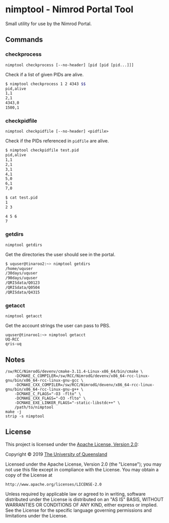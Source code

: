 # nimptool - Nimrod Portal Tool

Small utility for use by the Nimrod Portal.

## Commands

### checkprocess

`nimptool checkprocess [--no-header] [pid [pid [pid...]]]`

Check if a list of given PIDs are alive.

```bash
$ nimptool checkprocess 1 2 4343 $$
pid,alive
1,1
2,1
4343,0
1500,1
```

### checkpidfile

`nimptool checkpidfile [--no-header] <pidfile>`

Check if the PIDs referenced in `pidfile` are alive.
```bash
$ nimptool checkpidfile test.pid
pid,alive
1,1
2,1
3,1
4,1
5,0
6,1
7,0

$ cat test.pid
1
2 3

4 5 6
7
```

### getdirs

`nimptool getdirs`

Get the directories the user should see in the portal.

```bash
$ uquser@tinaroo2:~> nimptool getdirs
/home/uquser
/30days/uquser
/90days/uquser
/QRISdata/Q0123
/QRISdata/Q0504
/QRISdata/Q4315
```

### getacct

`nimptool getacct`

Get the account strings the user can pass to PBS.

```bbash
uquser@tinaroo1:~> nimptool getacct
UQ-RCC
qris-uq
```

## Notes

```
/sw/RCC/NimrodG/devenv/cmake-3.11.4-Linux-x86_64/bin/cmake \
	-DCMAKE_C_COMPILER=/sw/RCC/NimrodG/devenv/x86_64-rcc-linux-gnu/bin/x86_64-rcc-linux-gnu-gcc \
	-DCMAKE_CXX_COMPILER=/sw/RCC/NimrodG/devenv/x86_64-rcc-linux-gnu/bin/x86_64-rcc-linux-gnu-g++ \
	-DCMAKE_C_FLAGS="-O3 -flto" \
	-DCMAKE_CXX_FLAGS="-O3 -flto" \
	-DCMAKE_EXE_LINKER_FLAGS="-static-libstdc++" \
	/path/to/nimptool
make -j
strip -s nimptool
```

## License
This project is licensed under the [Apache License, Version 2.0](https://opensource.org/licenses/Apache-2.0):

Copyright &copy; 2019 [The University of Queensland](http://uq.edu.au/)

Licensed under the Apache License, Version 2.0 (the "License");
you may not use this file except in compliance with the License.
You may obtain a copy of the License at

    http://www.apache.org/licenses/LICENSE-2.0

Unless required by applicable law or agreed to in writing, software
distributed under the License is distributed on an "AS IS" BASIS,
WITHOUT WARRANTIES OR CONDITIONS OF ANY KIND, either express or implied.
See the License for the specific language governing permissions and
limitations under the License.
